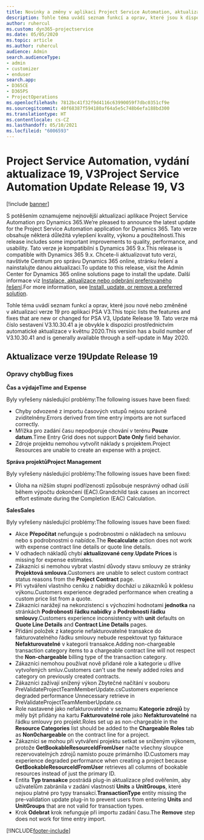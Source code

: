 ```yaml
---
title: Novinky a změny v aplikaci Project Service Automation, aktualizace verze 19, V3
description: Tohle téma uvádí seznam funkcí a oprav, které jsou k dispozici v Project Service Automation, aktualizace verze 19, V3.
author: ruhercul
ms.custom: dyn365-projectservice
ms.date: 05/05/2020
ms.topic: article
ms.author: ruhercul
audience: Admin
search.audienceType:
- admin
- customizer
- enduser
search.app:
- D365CE
- D365PS
- ProjectOperations
ms.openlocfilehash: 7812bc41f32f9d4116c63990059f7dbc0351cf9e
ms.sourcegitcommit: 40f68387f594180af64a5e5c748b6efa188bd300
ms.translationtype: HT
ms.contentlocale: cs-CZ
ms.lasthandoff: 05/10/2021
ms.locfileid: "6006593"
---
```

# <a name="project-service-automation-update-release-19-v3"></a><span data-ttu-id="04336-103">Project Service Automation, vydání aktualizace 19, V3</span><span class="sxs-lookup"><span data-stu-id="04336-103">Project Service Automation Update Release 19, V3</span></span>

[!include [banner](../includes/psa-now-project-operations.md)]

<span data-ttu-id="04336-104">S potěšením oznamujeme nejnovější aktualizaci aplikace Project Service Automation pro Dynamics 365.</span><span class="sxs-lookup"><span data-stu-id="04336-104">We’re pleased to announce the latest update for the Project Service Automation application for Dynamics 365.</span></span> <span data-ttu-id="04336-105">Tato verze obsahuje některá důležitá vylepšení kvality, výkonu a použitelnosti.</span><span class="sxs-lookup"><span data-stu-id="04336-105">This release includes some important improvements to quality, performance, and usability.</span></span> <span data-ttu-id="04336-106">Tato verze je kompatibilní s Dynamics 365 9.x.</span><span class="sxs-lookup"><span data-stu-id="04336-106">This release is compatible with Dynamics 365 9.x.</span></span> <span data-ttu-id="04336-107">Chcete-li aktualizovat tuto verzi, navštivte Centrum pro správu Dynamics 365 online, stránku řešení a nainstalujte danou aktualizaci.</span><span class="sxs-lookup"><span data-stu-id="04336-107">To update to this release, visit the Admin Center for Dynamics 365 online solutions page to install the update.</span></span> <span data-ttu-id="04336-108">Další informace viz [Instalace, aktualizace nebo odebrání preferovaného řešení](/power-platform/admin/install-remove-preferred-solution).</span><span class="sxs-lookup"><span data-stu-id="04336-108">For more information, see [Install, update, or remove a preferred solution](/power-platform/admin/install-remove-preferred-solution).</span></span>

<span data-ttu-id="04336-109">Tohle téma uvádí seznam funkcí a oprav, které jsou nové nebo změněné v aktualizaci verze 19 pro aplikaci PSA V3.</span><span class="sxs-lookup"><span data-stu-id="04336-109">This topic lists the features and fixes that are new or changed for PSA V3, Update Release 19.</span></span> <span data-ttu-id="04336-110">Tato verze má číslo sestavení V3.10.30.41 a je obvykle k dispozici prostřednictvím automatické aktualizace v květnu 2020.</span><span class="sxs-lookup"><span data-stu-id="04336-110">This version has a build number of V3.10.30.41 and is generally available through a self-update in May 2020.</span></span>

## <a name="update-release-19"></a><span data-ttu-id="04336-111">Aktualizace verze 19</span><span class="sxs-lookup"><span data-stu-id="04336-111">Update Release 19</span></span>

### <a name="bug-fixes"></a><span data-ttu-id="04336-112">Opravy chyb</span><span class="sxs-lookup"><span data-stu-id="04336-112">Bug fixes</span></span>

<span data-ttu-id="04336-113">**Čas a výdaje**</span><span class="sxs-lookup"><span data-stu-id="04336-113">**Time and Expense**</span></span>

<span data-ttu-id="04336-114">Byly vyřešeny následující problémy:</span><span class="sxs-lookup"><span data-stu-id="04336-114">The following issues have been fixed:</span></span> 

- <span data-ttu-id="04336-115">Chyby odvozené z importu časových vstupů nejsou správně zviditelněny.</span><span class="sxs-lookup"><span data-stu-id="04336-115">Errors derived from time entry imports are not surfaced correctly.</span></span>
- <span data-ttu-id="04336-116">Mřížka pro zadání času nepodporuje chování v terénu **Pouze datum**.</span><span class="sxs-lookup"><span data-stu-id="04336-116">Time Entry Grid does not support **Date Only** field behavior.</span></span>
- <span data-ttu-id="04336-117">Zdroje projektu nemohou vytvořit náklady s projektem.</span><span class="sxs-lookup"><span data-stu-id="04336-117">Project Resources are unable to create an expense with a project.</span></span>

<span data-ttu-id="04336-118">**Správa projektů**</span><span class="sxs-lookup"><span data-stu-id="04336-118">**Project Management**</span></span>

<span data-ttu-id="04336-119">Byly vyřešeny následující problémy:</span><span class="sxs-lookup"><span data-stu-id="04336-119">The following issues have been fixed:</span></span> 

-  <span data-ttu-id="04336-120">Úloha na nižším stupni podřízenosti způsobuje nesprávný odhad úsilí během výpočtu dokončení (EAC).</span><span class="sxs-lookup"><span data-stu-id="04336-120">Grandchild task causes an incorrect effort estimate during the Completion (EAC) Calculation.</span></span>

<span data-ttu-id="04336-121">**Sales**</span><span class="sxs-lookup"><span data-stu-id="04336-121">**Sales**</span></span>

<span data-ttu-id="04336-122">Byly vyřešeny následující problémy:</span><span class="sxs-lookup"><span data-stu-id="04336-122">The following issues have been fixed:</span></span> 

- <span data-ttu-id="04336-123">Akce **Přepočítat** nefunguje s podrobnostmi o nákladech na smlouvu nebo s podrobnostmi o nabídce.</span><span class="sxs-lookup"><span data-stu-id="04336-123">The **Recalculate** action does not work with expense contract line details or quote line details.</span></span>
- <span data-ttu-id="04336-124">V odhadech nákladů chybí **aktualizované ceny**.</span><span class="sxs-lookup"><span data-stu-id="04336-124">**Update Prices** is missing for expense estimates.</span></span>
-  <span data-ttu-id="04336-125">Zákazníci si nemohou vybrat vlastní důvody stavu smlouvy ze stránky **Projektová smlouva**.</span><span class="sxs-lookup"><span data-stu-id="04336-125">Customers are unable to select custom contract status reasons from the **Project Contract** page.</span></span>
- <span data-ttu-id="04336-126">Při vytváření vlastního ceníku z nabídky dochází u zákazníků k poklesu výkonu.</span><span class="sxs-lookup"><span data-stu-id="04336-126">Customers experience degraded performance when creating a custom price list from a quote.</span></span>
- <span data-ttu-id="04336-127">Zákazníci narážejí na nekonzistenci s výchozími hodnotami **jednotka** na stránkách **Podrobnosti řádku nabídky** a **Podrobnosti řádku smlouvy**.</span><span class="sxs-lookup"><span data-stu-id="04336-127">Customers experience inconsistency with **unit** defaults on **Quote Line Details** and **Contract Line Details** pages.</span></span>
- <span data-ttu-id="04336-128">Přidání položek z kategorie nefakturovatelné transakce do fakturovatelného řádku smlouvy nebude respektovat typ fakturace **Nefakturovatelné** v kategorii transakce.</span><span class="sxs-lookup"><span data-stu-id="04336-128">Adding non-chargeable transaction category items to a chargeable contract line will not respect the **Non-chargeable** billing type of the transaction category.</span></span>
- <span data-ttu-id="04336-129">Zákazníci nemohou používat nově přidané role a kategorie u dříve vytvořených smluv.</span><span class="sxs-lookup"><span data-stu-id="04336-129">Customers can't use the newly added roles and category on previously created contracts.</span></span>
- <span data-ttu-id="04336-130">Zákazníci zažívají snížený výkon Zbytečné načítání v souboru PreValidateProjectTeamMemberUpdate.cs</span><span class="sxs-lookup"><span data-stu-id="04336-130">Customers experience degraded performance Unnecessary retrieve in PreValidateProjectTeamMemberUpdate.cs</span></span>
- <span data-ttu-id="04336-131">Role nastavené jako nefakturovatelné v seznamu **Kategorie zdrojů** by měly být přidány na kartu **Fakturovatelné role** jako **Nefakturovatelné** na řádku smlouvy pro projekt.</span><span class="sxs-lookup"><span data-stu-id="04336-131">Roles set up as non-chargeable in the **Resource Categories** list should be added to the **Chargeable Roles** tab as **Non0chargeable** on the contract line for a project.</span></span>
- <span data-ttu-id="04336-132">Zákazníci se mohou při vytváření projektu setkat se sníženým výkonem, protože **GetBookableResourceIdFromUser** načte všechny sloupce rezervovatelných zdrojů namísto pouze primárního ID.</span><span class="sxs-lookup"><span data-stu-id="04336-132">Customers may experience degraded performance when creating a project because **GetBookableResourceIdFromUser** retrieves all columns of bookable resources instead of just the primary ID.</span></span>
- <span data-ttu-id="04336-133">Entita **Typ transakce** postrádá plug-in aktualizace před ověřením, aby uživatelům zabránila v zadání vlastností **Units** a **UnitGroups**, které nejsou platné pro typy transakcí.</span><span class="sxs-lookup"><span data-stu-id="04336-133">**TransactionType** entity missing the pre-validation update plug-in to prevent users from entering **Units** and **UnitGroups** that are not valid for transaction types.</span></span>
- <span data-ttu-id="04336-134">Krok **Odebrat** krok nefunguje při importu zadání času.</span><span class="sxs-lookup"><span data-stu-id="04336-134">The **Remove** step does not work for time entry import.</span></span>


[!INCLUDE[footer-include](../includes/footer-banner.md)]